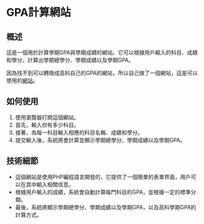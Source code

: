 # GPA計算網站

## 概述
這是一個用於計算學期GPA與學期成績的網站。它可以根據用戶輸入的科目、成績和學分，計算出學期總學分、學期成績以及學期GPA。

因為找不到可以轉換成高科自己的GPA的網站，所以自己做了一個網站，這是可以使用的[網站](http://203.64.95.42/C112151111/GPA.php)。

## 如何使用
1. 使用瀏覽器打開這個網站。
2. 首先，輸入你有多少科目。
3. 接著，為每一科目輸入相應的科目名稱、成績和學分。
4. 提交輸入後，系統將會計算並顯示學期總學分、學期成績以及學期GPA。

## 技術細節
- 這個網站是使用PHP編程語言開發的，它提供了一個簡單的表單界面，用戶可以在其中輸入相關信息。
- 根據用戶輸入的成績，系統會自動計算每門科目的GPA，並根據一定的標準分類。
- 最後，系統將顯示學期總學分、學期成績以及學期GPA，以及高科學期GPA的計算方式。
